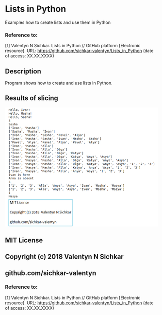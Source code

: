 # Lists in Python
Examples how to create lists and use them in Python

### Reference to:
[1] Valentyn N Sichkar. Lists in Python // GitHub platform [Electronic resource]. URL: https://github.com/sichkar-valentyn/Lists_in_Python (date of access: XX.XX.XXXX)

## Description
Program shows how to create and use lists in Python.

## Results of slicing
![Results](images/Lists_in_Python.png)

## MIT License
## Copyright (c) 2018 Valentyn N Sichkar
## github.com/sichkar-valentyn
### Reference to:
[1] Valentyn N Sichkar. Lists in Python // GitHub platform [Electronic resource]. URL: https://github.com/sichkar-valentyn/Lists_in_Python (date of access: XX.XX.XXXX)
